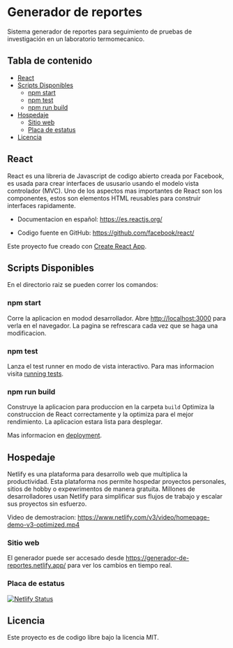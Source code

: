 # Generador de reportes

Sistema generador de reportes para seguimiento de pruebas de investigación en un laboratorio termomecanico.

## Tabla de contenido

- [React](#React)
- [Scripts Disponibles](#Scripts_disponibles)
  - [npm start](#npm_start)
  - [npm test](#npm_test)
  - [npm run build](#npm_run_build)
- [Hospedaje](#Hospedaje)
  - [Sitio web](#Sitio_web)
  - [Placa de estatus](#Placa_de_estatus)
- [Licencia](#Licencia)

## React

React es una libreria de Javascript de codigo abierto creada por Facebook, es usada para crear interfaces de ususario usando el modelo vista controlador (MVC).
Uno de los aspectos mas importantes de React son los componentes, estos son elementos HTML reusables para construir interfaces rapidamente.

- Documentacion en español: <https://es.reactjs.org/>

- Codigo fuente en GitHub: <https://github.com/facebook/react/>

Este proyecto fue creado con [Create React App](https://github.com/facebook/create-react-app).

## Scripts Disponibles

En el directorio raiz se pueden correr los comandos:

### npm start

Corre la aplicacion en modod desarrollador.
Abre [http://localhost:3000](http://localhost:3000) para verla en el navegador. La pagina se refrescara cada vez que se haga una modificacion.

### npm test

Lanza el test runner en modo de vista interactivo.
Para mas informacion visita [running tests](https://facebook.github.io/create-react-app/docs/running-tests).

### npm run build

Construye la aplicacion para produccion en la carpeta `build`
Optimiza la construccion de React correctamente y la optimiza para el mejor rendimiento. La aplicacion estara lista para desplegar.

Mas informacion en [deployment](https://facebook.github.io/create-react-app/docs/deployment).

## Hospedaje

Netlify es una plataforma para desarrollo web que multiplica la productividad. Esta plataforma nos permite hospedar proyectos personales, sitios de hobby o expewrimentos de manera gratuita. Millones de desarrolladores usan Netlify para simplificar sus flujos de trabajo y escalar sus proyectos sin esfuerzo.

Video de demostracion:
<https://www.netlify.com/v3/video/homepage-demo-v3-optimized.mp4>

### Sitio web

El generador puede ser accesado desde <https://generador-de-reportes.netlify.app/> para ver los cambios en tiempo real.

### Placa de estatus

[![Netlify Status](https://api.netlify.com/api/v1/badges/f8837433-47ec-4070-803a-3726d996b7d9/deploy-status)](https://app.netlify.com/sites/generador-de-reportes/deploys)

## Licencia

Este proyecto es de codigo libre bajo la licencia MIT.
